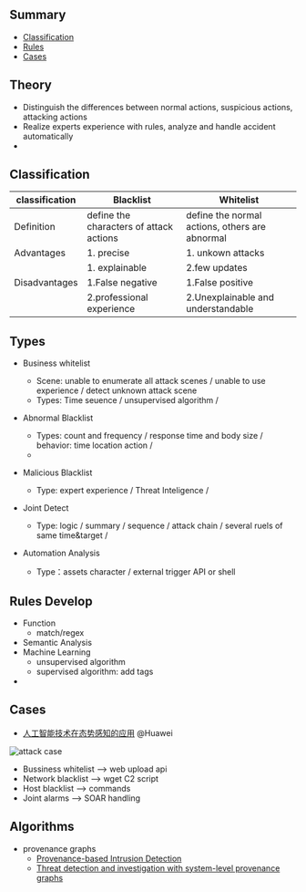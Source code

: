 ## Summary
- [Classification](#classification)
- [Rules](#rules)
- [Cases](#case)


## Theory
-  Distinguish the differences between normal actions, suspicious actions, attacking actions
-  Realize experts experience with rules, analyze and handle accident automatically
-  

## Classification
| classification  | Blacklist | Whitelist |
| ------------- | ------------- | ------------- | 
| Definition  | define the characters of attack actions  | define the normal actions, others are abnormal|
| Advantages  | 1. precise | 1. unkown attacks |
|   | 1. explainable | 2.few updates |
| Disadvantages  | 1.False negative  | 1.False positive |
|  | 2.professional experience | 2.Unexplainable and understandable |

## Types
  - Business whitelist
    - Scene: unable to enumerate all attack scenes / unable to use experience / detect unknown attack scene
    - Types: Time seuence / unsupervised algorithm / 
    
  - Abnormal Blacklist
    - Types: count and frequency / response time and body size / behavior: time location action / 
    - 
  - Malicious Blacklist
    - Type: expert experience / Threat Inteligence /

  - Joint Detect
    - Type: logic / summary / sequence / attack chain / several ruels of same time&target / 
  
  - Automation Analysis
    - Type：assets character / external trigger API or shell
  

## Rules Develop
   - Function
     - match/regex
   - Semantic Analysis
   - Machine Learning
     - unsupervised algorithm
     - supervised algorithm: add tags
   - 

## Cases
- [人工智能技术在态势感知的应用](https://mp.weixin.qq.com/s/AVlAoCPEJnNL_DuHGGD0Hg) @Huawei

![attack case](https://mmbiz.qpic.cn/mmbiz_png/EjJibicwCQS5Soia2skxAg1rOhksZ8fibxQL6RDJcDzgCWGI39p4Ytzz41kUNFyic1icjdNDXr8zibxYU54exz2qdJ8PA/640?wx_fmt=png&wxfrom=5&wx_lazy=1&wx_co=1)
  - Bussiness whitelist ——> web upload api
  - Network blacklist ——> wget C2 script
  - Host blacklist ——> commands
  - Joint alarms ——> SOAR handling


## Algorithms 
- provenance graphs
  - [Provenance-based Intrusion Detection](https://tfjmp.org/slides/2020-winter.pdf)
  - [Threat detection and investigation with system-level provenance graphs](https://www.sciencedirect.com/science/article/pii/S0167404821001061)
